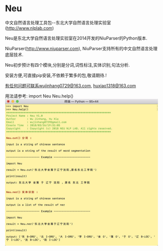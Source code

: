 # Neu
中文自然语言处理工具包--东北大学自然语言处理实验室(http://www.nlplab.com)

Neu是东北大学自然语言处理实验室在2014开发的NiuParser的Python版本.

NiuParser(http://www.niuparser.com), NiuParser支持所有的中文自然语言处理底层技术.

Neu初步预计有四个模块,分别是分词,词性标注,实体识别,句法分析.

安装方便,可直接pip安装,不依赖于繁多的包,敬请期待.!

有任何问题可联系wujinhang0729@163.com, huxiao1318@163.com


用法请参考:
import Neu
Neu.help()
![help](https://github.com/Woooooody/Neu/blob/master/images/help.png)
